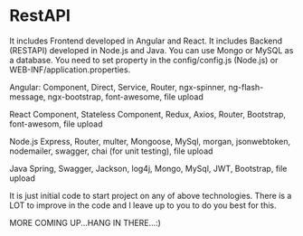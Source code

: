 # RestAPI
It includes Frontend developed in Angular and React.
It includes Backend (RESTAPI) developed in Node.js and Java. You can use Mongo or MySQL as a database. 
     You need to set property in the config/config.js (Node.js) or WEB-INF/application.properties. 
     
Angular:
Component, Direct, Service, Router, ngx-spinner, ng-flash-message, ngx-bootstrap, font-awesome, file upload

React
Component, Stateless Component, Redux, Axios, Router, Bootstrap, font-awesom, file upload

Node.js
Express, Router, multer, Mongoose, MySql, morgan, jsonwebtoken, nodemailer, swagger, chai (for unit testing), file upload

Java
Spring, Swagger, Jackson, log4j, Mongo, MySql, JWT, Bootstrap, file upload


It is just initial code to start project on any of above technologies. There is a LOT to improve in the code and I leave up to you to do you best for this.

MORE COMING UP...HANG IN THERE...:)
